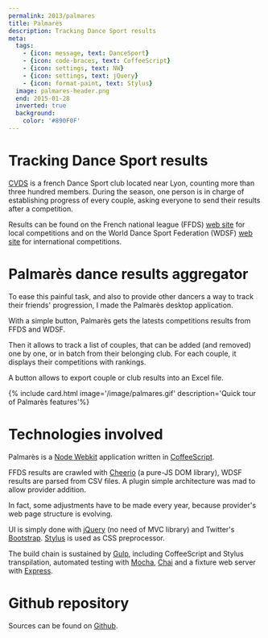 ```yaml
---
permalink: 2013/palmares
title: Palmarès
description: Tracking Dance Sport results
meta:
  tags:
    - {icon: message, text: DanceSport}
    - {icon: code-braces, text: CoffeeScript}
    - {icon: settings, text: NW}
    - {icon: settings, text: jQuery}
    - {icon: format-paint, text: Stylus}
  image: palmares-header.png
  end: 2015-01-28
  inverted: true
  background:
    color: '#890F0F'
---
```


# Tracking Dance Sport results

[CVDS][1] is a french Dance Sport club located near Lyon, counting more than three hundred members.
During the season, one person is in charge of establishing progress of every couple, asking everyone to send their results after a competition.

Results can be found on the French national league (FFDS) [web site][2] for local competitions and on the World Dance Sport Federation (WDSF) [web site][3] for international competitions.

# Palmarès dance results aggregator

To ease this painful task, and also to provide other dancers a way to track their friends\' progression, I made the Palmarès desktop application.

With a simple button, Palmarès gets the latests competitions results from FFDS and WDSF.

Then it allows to track a list of couples, that can be added (and removed) one by one, or in batch from their belonging club.
For each couple, it displays their competitions with rankings.

A button allows to export couple or club results into an Excel file.

{% include card.html image='/image/palmares.gif' description='Quick tour of Palmarès features'%}

# Technologies involved

Palmarès is a [Node Webkit][4] application written in [CoffeeScript][5].

FFDS results are crawled with [Cheerio][6] (a pure-JS DOM library), WDSF results are parsed from CSV files.
A plugin simple architecture was mad to allow provider addition.

In fact, some adjustments have to be made every year, because provider's web page structure is evolving.

UI is simply done with [jQuery][7] (no need of MVC library) and Twitter's [Bootstrap][8]. [Stylus][9] is used as CSS preprocessor.

The build chain is sustained by [Gulp][10], including CoffeeScript and Stylus transpilation, automated testing with [Mocha][11], [Chai][12] and a fixture web server with [Express][13].

# Github repository

Sources can be found on [Github](https://github.com/feugy/palmares).


[1]: http://www.ecolededanseribas.com/
[2]: http://dansesportive.ffdanse.fr/compet-resultats.php
[3]: https://www.worlddancesport.org/Calendar/Competition/Results
[4]: http://nwjs.io/
[5]: http://coffeescript.org/
[6]: https://github.com/cheeriojs/cheerio
[7]: http://jquery.com/
[8]: http://getbootstrap.com/
[9]: http://learnboost.github.io/stylus/
[10]: http://gulpjs.com/
[11]: http://mochajs.org/
[12]: http://chaijs.com/
[13]: http://expressjs.com/
